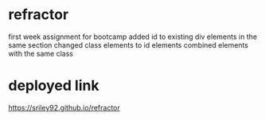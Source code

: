 # refractor
first week assignment for bootcamp
added id to existing div elements in the same section
changed class elements to id elements
combined elements with the same class


# deployed link
https://sriley92.github.io/refractor

